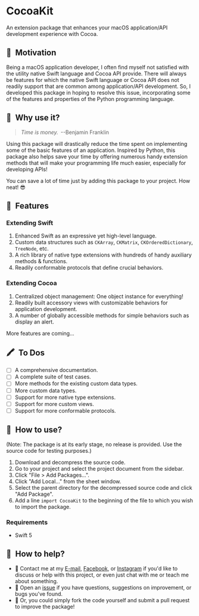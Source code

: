 # CocoaKit
An extension package that enhances your macOS application/API development experience with Cocoa.

## 🧐&ensp;Motivation
Being a macOS application developer, I often find myself not satisfied with the utility native Swift language and Cocoa API provide. There will always be features for which the native Swift language or Cocoa API does not readily support that are common among application/API development. So, I developed this package in hoping to resolve this issue, incorporating some of the features and properties of the Python programming language.

## 🤔&ensp;Why use it?
> _Time is money._&ensp;--Benjamin Franklin

Using this package will drastically reduce the time spent on implementing some of the basic features of an application. Inspired by Python, this package also helps save your time by offering numerous handy extension methods that will make your programming life much easier, especially for developing APIs!

You can save a lot of time just by adding this package to your project. How neat! 😎

## 🧩&ensp;Features
### Extending Swift
1. Enhanced Swift as an expressive yet high-level language. 
2. Custom data structures such as `CKArray`, `CKMatrix`, `CKOrderedDictionary`, `TreeNode`, etc.
3. A rich library of native type extensions with hundreds of handy auxiliary methods & functions.
4. Readily conformable protocols that define crucial behaviors.

### Extending Cocoa
1. Centralized object management: One object instance for everything!
2. Readily built accessory views with customizable behaviors for application development.
3. A number of globally accessible methods for simple behaviors such as display an alert.

More features are coming...

## 🖍&ensp;To Dos
- [ ] A comprehensive documentation.
- [ ] A complete suite of test cases.
- [ ] More methods for the existing custom data types.
- [ ] More custom data types.
- [ ] Support for more native type extensions.
- [ ] Support for more custom views.
- [ ] Support for more conformable protocols.

## 🔧&ensp;How to use?
(Note: The package is at its early stage, no release is provided. Use the source code for testing purposes.)
1. Download and decompress the source code.
2. Go to your project and select the project document from the sidebar.
3. Click "File > Add Packages...".
4. Click "Add Local..." from the sheet window.
5. Select the parent directory for the decompressed source code and click "Add Package".
6. Add a line `import CocoaKit` to the beginning of the file to which you wish to import the package.
### Requirements
- Swift 5

## 💪&ensp;How to help?
- 📧&nbsp;Contact me at my [E-mail](mailto:4g3nt81lly@gmail.com), [Facebook](https://www.facebook.com/billylby), or [Instagram](https://www.instagram.com/4g3nt81lly/) if you'd like to discuss or help with this project, or even just chat with me or teach me about something.
- 🚩&nbsp;Open an [issue](https://github.com/4g3nt81lly/CocoaKit/issues) if you have questions, suggestions on improvement, or bugs you've found.
- 🍴&nbsp;Or, you could simply fork the code yourself and submit a pull request to improve the package!
